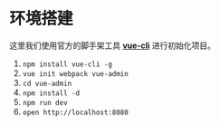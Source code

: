 # 环境搭建

这里我们使用官方的脚手架工具 **[vue-cli][]** 进行初始化项目。

1. `npm install vue-cli -g`
2. `vue init webpack vue-admin`
3. `cd vue-admin`
4. `npm install -d`
3. `npm run dev`
4. `open http://localhost:8080`

[vue-cli]: https://github.com/vuejs/vue-cli


